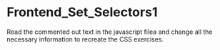 # Frontend_Set_Selectors1

Read the commented out text in the javascript filea and change all the necessary information to recreate the CSS exercises.
